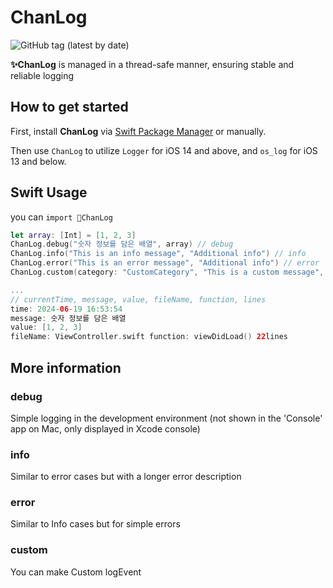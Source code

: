 ChanLog
===============
![GitHub tag (latest by date)](https://img.shields.io/github/v/tag/seungchan2/ChanLog?label=version&sort=semver)


**✨ChanLog** is managed in a thread-safe manner, ensuring stable and reliable logging


## How to get started

First, install **ChanLog** via [Swift Package Manager](https://swift.org/package-manager/) or manually.

Then use `ChanLog` to utilize `Logger` for iOS 14 and above, and `os_log` for iOS 13 and below.



## Swift Usage
you can `import ChanLog`
```swift
let array: [Int] = [1, 2, 3]
ChanLog.debug("숫자 정보를 담은 배열", array) // debug
ChanLog.info("This is an info message", "Additional info") // info
ChanLog.error("This is an error message", "Additional info") // error
ChanLog.custom(category: "CustomCategory", "This is a custom message", "Additional info") // custom

...
// currentTime, message, value, fileName, function, lines
time: 2024-06-19 16:53:54
message: 숫자 정보를 담은 배열
value: [1, 2, 3]
fileName: ViewController.swift function: viewDidLoad() 22lines 
```



## More information
### debug
Simple logging in the development environment (not shown in the 'Console' app on Mac, only displayed in Xcode console)
### info
Similar to error cases but with a longer error description
### error
Similar to Info cases but for simple errors
### custom
You can make Custom logEvent

